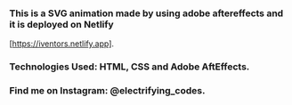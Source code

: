 ### This is a SVG animation made by using adobe aftereffects and it is deployed on Netlify 
[https://iventors.netlify.app].

### Technologies Used: HTML, CSS and Adobe AftEffects.

### Find me on Instagram: @electrifying_codes.